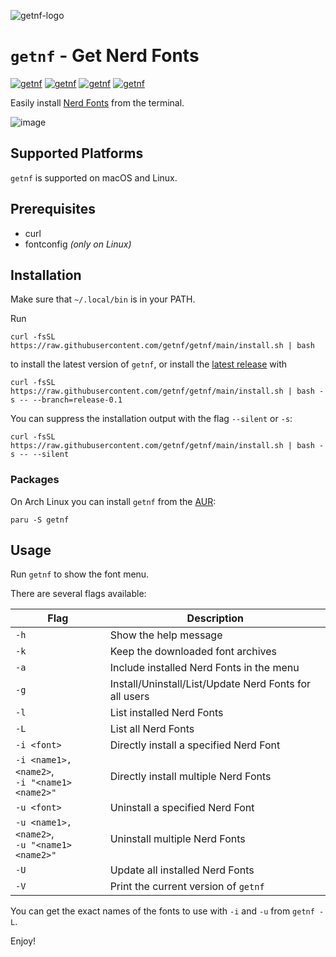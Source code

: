 ![getnf-logo](https://github.com/getnf/getnf/assets/9327361/60822070-8e14-43ae-882c-f36d36b6e4f0)


# `getnf` - Get Nerd Fonts

<!-- [![getnf](https://img.shields.io/github/v/release/getnf/getnf?style=flat-square)](https://github.com/getnf/getnf/releases/latest) -->
[![getnf](https://img.shields.io/github/last-commit/getnf/getnf?style=flat-square)](https://github.com/getnf/getnf/pulse)
[![getnf](https://img.shields.io/github/issues/getnf/getnf?style=flat-square)](https://github.com/getnf/getnf/issues)
[![getnf](https://img.shields.io/github/license/getnf/getnf?style=flat-square)](https://github.com/getnf/getnf/blob/master/LICENSE)
[![getnf](https://img.shields.io/github/stars/getnf/getnf?style=flat-square)](https://github.com/getnf/getnf/stargazers)

Easily install [Nerd Fonts](https://www.nerdfonts.com/) from the terminal.

![image](https://github.com/getnf/getnf/assets/84108846/e60e12d7-5b30-41f9-a95e-742df72ff2b8)

## Supported Platforms
`getnf` is supported on macOS and Linux.

## Prerequisites

- curl
- fontconfig *(only on Linux)*

## Installation
Make sure that `~/.local/bin` is in your PATH.

Run

```
curl -fsSL https://raw.githubusercontent.com/getnf/getnf/main/install.sh | bash
```
to install the latest version of `getnf`, or install the [latest release](https://github.com/getnf/getnf/releases/latest) with
```
curl -fsSL https://raw.githubusercontent.com/getnf/getnf/main/install.sh | bash -s -- --branch=release-0.1
```

You can suppress the installation output with the flag `--silent` or `-s`:
```
curl -fsSL https://raw.githubusercontent.com/getnf/getnf/main/install.sh | bash -s -- --silent
```

### Packages

On Arch Linux you can install `getnf` from the [AUR](https://aur.archlinux.org/packages/getnf):
```
paru -S getnf
```

## Usage

Run `getnf` to show the font menu.

There are several flags available:

| Flag                                             | Description                                            |
| ------------------------------------------------ | ------------------------------------------------------ |
| `-h`                                             | Show the help message                                  |
| `-k`                                             | Keep the downloaded font archives                      |
| `-a`                                             | Include installed Nerd Fonts in the menu               |
| `-g`                                             | Install/Uninstall/List/Update Nerd Fonts for all users |
| `-l`                                             | List installed Nerd Fonts                              |
| `-L`                                             | List all Nerd Fonts                                    |
| `-i <font>`                                      | Directly install a specified Nerd Font                 |
| `-i <name1>,<name2>`,<br> `-i "<name1> <name2>"` | Directly install multiple Nerd Fonts                   |
| `-u <font>`                                      | Uninstall a specified Nerd Font                        |
| `-u <name1>,<name2>`,<br> `-u "<name1> <name2>"` | Uninstall multiple Nerd Fonts                          |
| `-U`                                             | Update all installed Nerd Fonts                        |
| `-V`                                             | Print the current version of `getnf`                   |

You can get the exact names of the fonts to use with `-i` and `-u` from `getnf -L`.

Enjoy!
